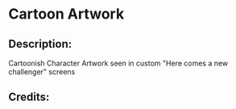 # Cartoon Artwork

## Description: 

Cartoonish Character Artwork seen in custom "Here comes a new challenger" screens

## Credits: 



